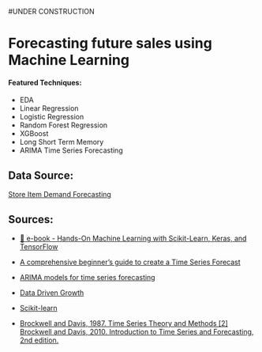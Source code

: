 #UNDER CONSTRUCTION


# Forecasting future sales using Machine Learning

#### **Featured Techniques:**

* EDA
* Linear Regression
* Logistic Regression
* Random Forest Regression
* XGBoost
* Long Short Term Memory 
* ARIMA Time Series Forecasting







## Data Source: 
[Store Item Demand Forecasting](https://www.kaggle.com/c/demand-forecasting-kernels-only/data)


## Sources:

* [🦎 e-book - Hands-On Machine Learning with Scikit-Learn, Keras, and TensorFlow](https://www.amazon.com/Hands-Machine-Learning-Scikit-Learn-TensorFlow/dp/1492032646)

* [ A comprehensive beginner’s guide to create a Time Series Forecast ](https://www.analyticsvidhya.com/blog/2016/02/time-series-forecasting-codes-python/)

* [ ARIMA models for time series forecasting ](https://people.duke.edu/~rnau/arimrule.htm)

* [ Data Driven Growth ](https://towardsdatascience.com/predicting-sales-611cb5a252de)

* [ Scikit-learn ](https://scikit-learn.org/0.24/supervised_learning.html#supervised-learning)

* [ Brockwell and Davis, 1987. Time Series Theory and Methods [2] Brockwell and Davis, 2010. Introduction to Time Series and Forecasting, 2nd edition.]()
 

